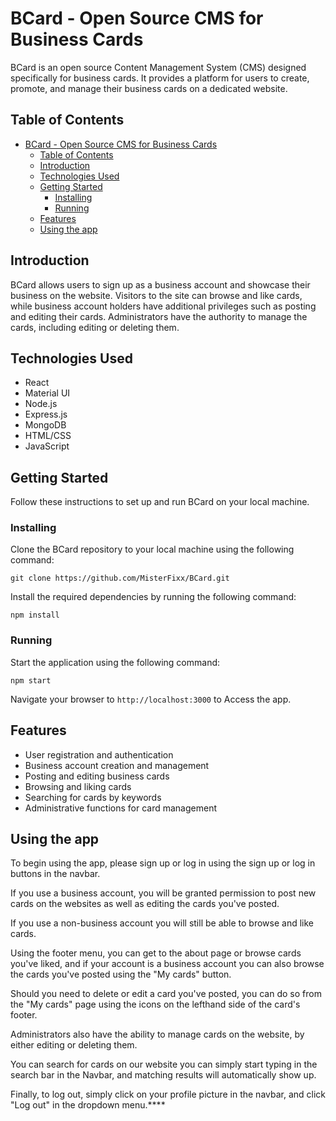 # BCard - Open Source CMS for Business Cards
BCard is an open source Content Management System (CMS) designed specifically for business cards. It provides a platform for users to create, promote, and manage their business cards on a dedicated website.

## Table of Contents
- [BCard - Open Source CMS for Business Cards](#bcard---open-source-cms-for-business-cards)
  - [Table of Contents](#table-of-contents)
  - [Introduction](#introduction)
  - [Technologies Used](#technologies-used)
  - [Getting Started](#getting-started)
    - [Installing](#installing)
    - [Running](#running)
  - [Features](#features)
  - [Using the app](#using-the-app)

## Introduction
BCard allows users to sign up as a business account and showcase their business on the website. Visitors to the site can browse and like cards, while business account holders have additional privileges such as posting and editing their cards. Administrators have the authority to manage the cards, including editing or deleting them.

## Technologies Used
* React
* Material UI
* Node.js
* Express.js
* MongoDB
* HTML/CSS
* JavaScript

## Getting Started
Follow these instructions to set up and run BCard on your local machine.

### Installing
Clone the BCard repository to your local machine using the following command:
```shell
git clone https://github.com/MisterFixx/BCard.git
```

Install the required dependencies by running the following command:
```shell
npm install
```

### Running
Start the application using the following command:
```shell
npm start
```

Navigate your browser to `http://localhost:3000` to Access the app.

## Features
* User registration and authentication
* Business account creation and management
* Posting and editing business cards
* Browsing and liking cards
* Searching for cards by keywords
* Administrative functions for card management

## Using the app
To begin using the app, please sign up or log in using the sign up or log in buttons in the navbar.

If you use a business account, you will be granted permission to post new cards on the websites as well as editing the cards you've posted.

If you use a non-business account you will still be able to browse and like cards.

Using the footer menu, you can get to the about page or browse cards you've liked, and if your account is a business account you can also browse the cards you've posted using the "My cards" button.

Should you need to delete or edit a card you've posted, you can do so from the "My cards" page using the icons on the lefthand side of the card's footer.

Administrators also have the ability to manage cards on the website, by either editing or deleting them.

You can search for cards on our website you can simply start typing in the search bar in the Navbar, and matching results will automatically show up.

Finally, to log out, simply click on your profile picture in the navbar, and click "Log out" in the dropdown menu.****